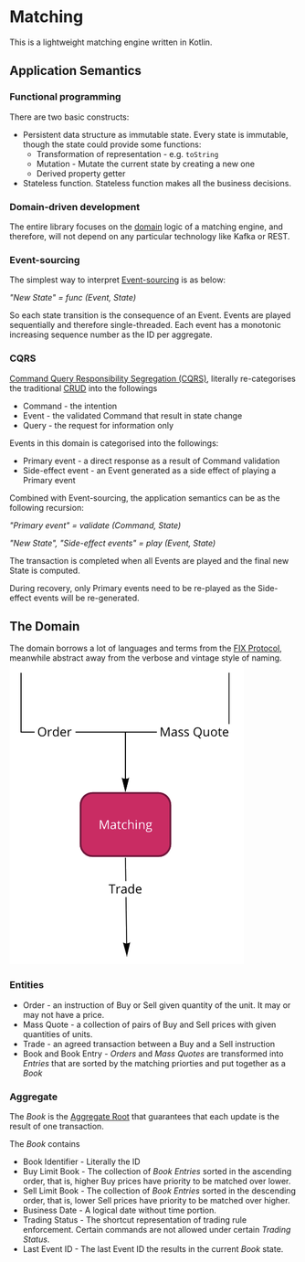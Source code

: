 Matching
==========

This is a lightweight matching engine written in Kotlin.

## Application Semantics
### Functional programming
There are two basic constructs:

* Persistent data structure as immutable state. Every state is immutable, though the state could provide some functions: 
    * Transformation of representation - e.g. `toString`
    * Mutation - Mutate the current state by creating a new one
    * Derived property getter
* Stateless function. Stateless function makes all the business decisions. 

### Domain-driven development
The entire library focuses on the [domain](https://airbrake.io/blog/software-design/domain-driven-design) logic of a matching engine, and therefore, will not depend on any particular technology like Kafka or REST.

### Event-sourcing
The simplest way to interpret [Event-sourcing](https://martinfowler.com/eaaDev/EventSourcing.html) is as below:

*"New State" = func (Event, State)*

So each state transition is the consequence of an Event. Events are played sequentially and therefore single-threaded. Each event has a monotonic increasing sequence number as the ID per aggregate.

### CQRS
[Command Query Responsibility Segregation (CQRS)](https://martinfowler.com/bliki/CQRS.html), literally re-categorises the traditional [CRUD](https://www.codecademy.com/articles/what-is-crud) into the followings

* Command - the intention
* Event - the validated Command that result in state change
* Query - the request for information only

Events in this domain is categorised into the followings:
* Primary event - a direct response as a result of Command validation 
* Side-effect event - an Event generated as a side effect of playing a Primary event 

Combined with Event-sourcing, the application semantics can be as the following recursion:

*"Primary event" = validate (Command, State)*

*"New State", "Side-effect events" = play (Event, State)*

The transaction is completed when all Events are played and the final new State is computed.

During recovery, only Primary events need to be re-played as the Side-effect events will be re-generated.

## The Domain
The domain borrows a lot of languages and terms from the [FIX Protocol](http://fiximate.fixtrading.org/latestEP/), meanwhile abstract away from the verbose and vintage style of naming.  
![Domain](/doc/images/domain.png) 

### Entities
* Order - an instruction of Buy or Sell given quantity of the unit. It may or may not have a price.
* Mass Quote - a collection of pairs of Buy and Sell prices with given quantities of units.
* Trade - an agreed transaction between a Buy and a Sell instruction
* Book and Book Entry - *Orders* and *Mass Quotes* are transformed into *Entries* that are sorted by the matching priorties and put together as a *Book*

### Aggregate
The *Book* is the [Aggregate Root](https://martinfowler.com/bliki/DDD_Aggregate.html) that guarantees that each update is the result of one transaction.

The *Book* contains
* Book Identifier - Literally the ID
* Buy Limit Book - The collection of *Book Entries* sorted in the ascending order, that is, higher Buy prices have priority to be matched over lower.
* Sell Limit Book - The collection of *Book Entries* sorted in the descending order, that is, lower Sell prices have priority to be matched over higher.
* Business Date - A logical date without time portion.
* Trading Status - The shortcut representation of trading rule enforcement. Certain commands are not allowed under certain *Trading Status*.
* Last Event ID - The last Event ID the results in the current *Book* state. 
